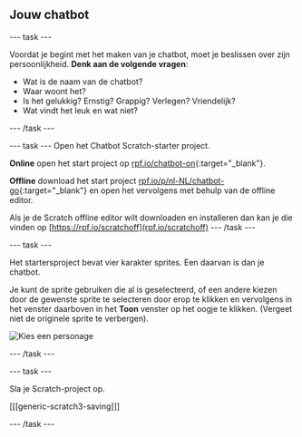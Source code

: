 ## Jouw chatbot

--- task ---

Voordat je begint met het maken van je chatbot, moet je beslissen over zijn persoonlijkheid. **Denk aan de volgende vragen**:

+ Wat is de naam van de chatbot?
+ Waar woont het?
+ Is het gelukkig? Ernstig? Grappig? Verlegen? Vriendelijk?
+ Wat vindt het leuk en wat niet?

--- /task ---

--- task --- Open het Chatbot Scratch-starter project.

**Online** open het start project op [rpf.io/chatbot-on](http://rpf.io/chatbot-on){:target="_blank"}.

**Offline** download het start project [rpf.io/p/nl-NL/chatbot-go](http://rpf.io/p/nl-NL/chatbot-go){:target="_blank"} en open het vervolgens met behulp van de offline editor.

Als je de Scratch offline editor wilt downloaden en installeren dan kan je die vinden op [https://rpf.io/scratchoff](rpf.io/scratchoff) --- /task ---

--- task ---

Het startersproject bevat vier karakter sprites. Een daarvan is dan je chatbot.

Je kunt de sprite gebruiken die al is geselecteerd, of een andere kiezen door de gewenste sprite te selecteren door erop te klikken en vervolgens in het venster daarboven in het **Toon** venster op het oogje te klikken. (Vergeet niet de originele sprite te verbergen).

![Kies een personage](images/chatbot-characters.png)

--- /task ---

--- task ---

Sla je Scratch-project op.

[[[generic-scratch3-saving]]]

--- /task ---